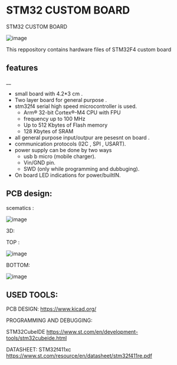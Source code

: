 # **STM32 CUSTOM BOARD**

STM32 CUSTOM BOARD

![image](https://github.com/Himanshukohale22/STM32_custom-board/assets/114358863/b8c3875a-a2f6-4315-9b6a-15810e0a2041)


This reppository contains hardware files of STM32F4 custom board

## features
__
* small board with 4.2*3 cm .
* Two layer board for general purpose .
* stm32f4 serial high speed microcontroller is used.
  * Arm® 32-bit Cortex®-M4 CPU with FPU
  * frequency up to 100 MHz
  * Up to 512 Kbytes of Flash memory
  * 128 Kbytes of SRAM
* all general purpose input/outpur are pesesnt on board .
* communication protocols (I2C , SPI , USART).
* power supply can be done by two ways 
  * usb b micro (mobile charger).
  * Vin/GND pin. 
  * SWD (only while programming and dubbuging).
* On board LED indications for power/builtIN.


PCB design:
-- 

scematics :

![image](https://user-images.githubusercontent.com/114358863/234605871-0e4f560f-c48f-4a83-9601-c5af94cf9cb6.png)



3D:

TOP :

![image](https://github.com/Himanshukohale22/STM32_custom-board/assets/114358863/68536204-e3cb-4928-a450-350abdb34e50)



BOTTOM:

![image](https://github.com/Himanshukohale22/STM32_custom-board/assets/114358863/ffa31d4f-fdea-4e3d-818c-f13ea9ec76cf)





USED TOOLS:
--

PCB DESIGN:
https://www.kicad.org/

PROGRAMMING AND DEBUGGING:

STM32CubeIDE
https://www.st.com/en/development-tools/stm32cubeide.html

DATASHEET:
STM32f411xc
https://www.st.com/resource/en/datasheet/stm32f411re.pdf









